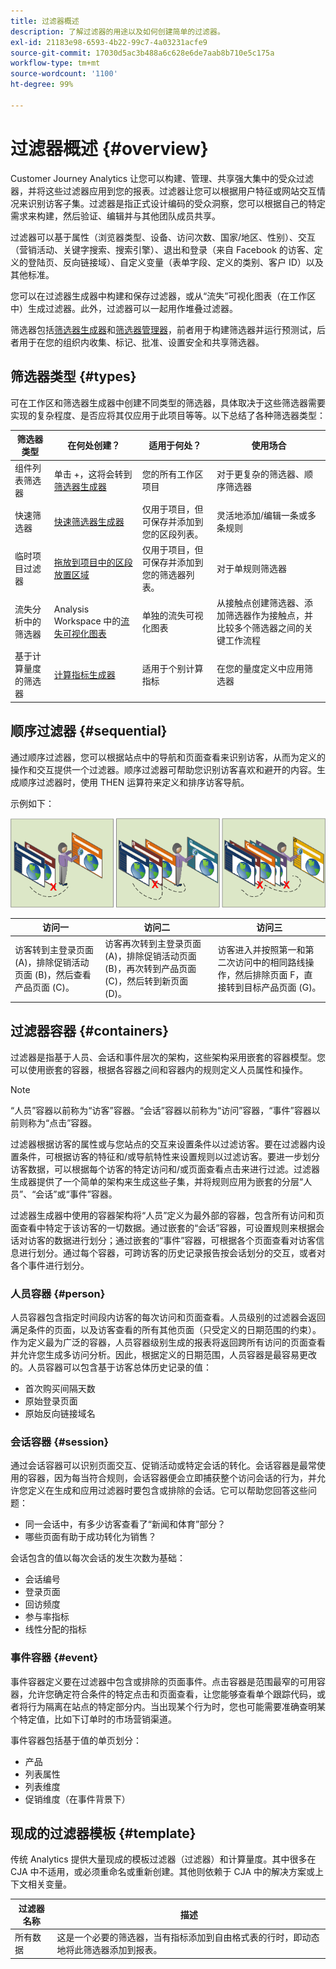 ```yaml
---
title: 过滤器概述
description: 了解过滤器的用途以及如何创建简单的过滤器。
exl-id: 21183e98-6593-4b22-99c7-4a03231acfe9
source-git-commit: 17030d5ac3b488a6c628e6de7aab8b710e5c175a
workflow-type: tm+mt
source-wordcount: '1100'
ht-degree: 99%

---
```


# 过滤器概述 {#overview}

Customer Journey Analytics 让您可以构建、管理、共享强大集中的受众过滤器，并将这些过滤器应用到您的报表。过滤器让您可以根据用户特征或网站交互情况来识别访客子集。过滤器是指正式设计编码的受众洞察，您可以根据自己的特定需求来构建，然后验证、编辑并与其他团队成员共享。

过滤器可以基于属性（浏览器类型、设备、访问次数、国家/地区、性别）、交互（营销活动、关键字搜索、搜索引擎）、退出和登录（来自 Facebook 的访客、定义的登陆页、反向链接域）、自定义变量（表单字段、定义的类别、客户 ID）以及其他标准。

您可以在过滤器生成器中构建和保存过滤器，或从“流失”可视化图表（在工作区中）生成过滤器。此外，过滤器可以一起用作堆叠过滤器。

筛选器包括[筛选器生成器](/help/components/filters/create-filters.md)和[筛选器管理器](/help/components/filters/manage-filters.md)，前者用于构建筛选器并运行预测试，后者用于在您的组织内收集、标记、批准、设置安全和共享筛选器。

## 筛选器类型 {#types}

可在工作区和筛选器生成器中创建不同类型的筛选器，具体取决于这些筛选器需要实现的复杂程度、是否应将其仅应用于此项目等等。以下总结了各种筛选器类型：

| 筛选器类型 | 在何处创建？ | 适用于何处？ | 使用场合 |
| --- | --- | --- | --- |
| 组件列表筛选器 | 单击 +，这将会转到[筛选器生成器](/help/components/filters/create-filters.md) | 您的所有工作区项目 | 对于更复杂的筛选器、顺序筛选器 |
| 快速筛选器 | [快速筛选器生成器](/help/components/filters/quick-filters.md) | 仅用于项目，但可保存并添加到您的区段列表。 | 灵活地添加/编辑一条或多条规则 |
| 临时项目过滤器 | [拖放到项目中的区段放置区域](/help/components/filters/ad-hoc-filters.md) | 仅用于项目，但可保存并添加到您的筛选器列表。 | 对于单规则筛选器 |
| 流失分析中的筛选器 | Analysis Workspace 中的[流失可视化图表](/help/analysis-workspace/visualizations/fallout/compare-segments-fallout.md) | 单独的流失可视化图表 | 从接触点创建筛选器、添加筛选器作为接触点，并比较多个筛选器之间的关键工作流程 |
| 基于计算量度的筛选器 | [计算指标生成器](https://experienceleague.adobe.com/docs/analytics/components/calculated-metrics/calcmetric-workflow/metrics-with-segments.html?lang=zh-Hans) | 适用于个别计算指标 | 在您的量度定义中应用筛选器 |

## 顺序过滤器 {#sequential}

通过顺序过滤器，您可以根据站点中的导航和页面查看来识别访客，从而为定义的操作和交互提供一个过滤器。顺序过滤器可帮助您识别访客喜欢和避开的内容。生成顺序过滤器时，使用 THEN 运算符来定义和排序访客导航。

示例如下：

![](assets/sequential_fil.png)

| 访问一 | 访问二 | 访问三 |
| --- | --- | --- |
| 访客转到主登录页面 (A)，排除促销活动页面 (B)，然后查看产品页面 (C)。 | 访客再次转到主登录页面 (A)，排除促销活动页面 (B)，再次转到产品页面 (C)，然后转到新页面 (D)。 | 访客进入并按照第一和第二次访问中的相同路线操作，然后排除页面 F，直接转到目标产品页面 (G)。 |

## 过滤器容器 {#containers}

过滤器是指基于人员、会话和事件层次的架构，这些架构采用嵌套的容器模型。您可以使用嵌套的容器，根据各容器之间和容器内的规则定义人员属性和操作。

>[!NOTE]
>“人员”容器以前称为“访客”容器。“会话”容器以前称为“访问”容器，“事件”容器以前则称为“点击”容器。

过滤器根据访客的属性或与您站点的交互来设置条件以过滤访客。要在过滤器内设置条件，可根据访客的特征和/或导航特性来设置规则以过滤访客。要进一步划分访客数据，可以根据每个访客的特定访问和/或页面查看点击来进行过滤。过滤器生成器提供了一个简单的架构来生成这些子集，并将规则应用为嵌套的分层“人员”、“会话”或“事件”容器。

过滤器生成器中使用的容器架构将“人员”定义为最外部的容器，包含所有访问和页面查看中特定于该访客的一切数据。通过嵌套的“会话”容器，可设置规则来根据会话对访客的数据进行划分；通过嵌套的“事件”容器，可根据各个页面查看对访客信息进行划分。通过每个容器，可跨访客的历史记录报告按会话划分的交互，或者对各个事件进行划分。

### 人员容器 {#person}

人员容器包含指定时间段内访客的每次访问和页面查看。人员级别的过滤器会返回满足条件的页面，以及访客查看的所有其他页面（只受定义的日期范围的约束）。作为定义最为广泛的容器，人员容器级别生成的报表将返回跨所有访问的页面查看并允许您生成多访问分析。因此，根据定义的日期范围，人员容器是最容易更改的。人员容器可以包含基于访客总体历史记录的值：

* 首次购买间隔天数
* 原始登录页面
* 原始反向链接域名

### 会话容器 {#session}

通过会话容器可以识别页面交互、促销活动或特定会话的转化。会话容器是最常使用的容器，因为每当符合规则，会话容器便会立即捕获整个访问会话的行为，并允许您定义在生成和应用过滤器时要包含或排除的会话。它可以帮助您回答这些问题：

* 同一会话中，有多少访客查看了“新闻和体育”部分？
* 哪些页面有助于成功转化为销售？

会话包含的值以每次会话的发生次数为基础：

* 会话编号
* 登录页面
* 回访频度
* 参与率指标
* 线性分配的指标

### 事件容器 {#event}

事件容器定义要在过滤器中包含或排除的页面事件。点击容器是范围最窄的可用容器，允许您确定符合条件的特定点击和页面查看，让您能够查看单个跟踪代码，或者将行为隔离在站点的特定部分内。当出现某个行为时，您也可能需要准确查明某个特定值，比如下订单时的市场营销渠道。

事件容器包括基于值的单页划分：

* 产品
* 列表属性
* 列表维度
* 促销维度（在事件背景下）

## 现成的过滤器模板 {#template}

传统 Analytics 提供大量现成的模板过滤器（过滤器）和计算量度。其中很多在 CJA 中不适用，或必须重命名或重新创建。其他则依赖于 CJA 中的解决方案或上下文相关变量。

| 过滤器名称 | 描述 |
| --- | --- |
| 所有数据 | 这是一个必要的筛选器，当有指标添加到自由格式表的行时，即动态地将此筛选器添加到报表。 |
